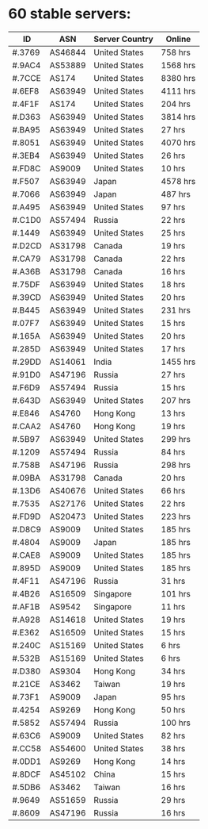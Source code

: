 # 60 stable servers:

| ID | ASN | Server Country | Online |
| ------ | ------ | ------ | ------ |
| #.3769 | AS46844 | United States | 758 hrs |
| #.9AC4 | AS53889 | United States | 1568 hrs |
| #.7CCE | AS174 | United States | 8380 hrs |
| #.6EF8 | AS63949 | United States | 4111 hrs |
| #.4F1F | AS174 | United States | 204 hrs |
| #.D363 | AS63949 | United States | 3814 hrs |
| #.BA95 | AS63949 | United States | 27 hrs |
| #.8051 | AS63949 | United States | 4070 hrs |
| #.3EB4 | AS63949 | United States | 26 hrs |
| #.FD8C | AS9009 | United States | 10 hrs |
| #.F507 | AS63949 | Japan | 4578 hrs |
| #.7066 | AS63949 | Japan | 487 hrs |
| #.A495 | AS63949 | United States | 97 hrs |
| #.C1D0 | AS57494 | Russia | 22 hrs |
| #.1449 | AS63949 | United States | 25 hrs |
| #.D2CD | AS31798 | Canada | 19 hrs |
| #.CA79 | AS31798 | Canada | 22 hrs |
| #.A36B | AS31798 | Canada | 16 hrs |
| #.75DF | AS63949 | United States | 18 hrs |
| #.39CD | AS63949 | United States | 20 hrs |
| #.B445 | AS63949 | United States | 231 hrs |
| #.07F7 | AS63949 | United States | 15 hrs |
| #.165A | AS63949 | United States | 20 hrs |
| #.285D | AS63949 | United States | 17 hrs |
| #.29DD | AS14061 | India | 1455 hrs |
| #.91D0 | AS47196 | Russia | 27 hrs |
| #.F6D9 | AS57494 | Russia | 15 hrs |
| #.643D | AS63949 | United States | 207 hrs |
| #.E846 | AS4760 | Hong Kong | 13 hrs |
| #.CAA2 | AS4760 | Hong Kong | 19 hrs |
| #.5B97 | AS63949 | United States | 299 hrs |
| #.1209 | AS57494 | Russia | 84 hrs |
| #.758B | AS47196 | Russia | 298 hrs |
| #.09BA | AS31798 | Canada | 20 hrs |
| #.13D6 | AS40676 | United States | 66 hrs |
| #.7535 | AS27176 | United States | 22 hrs |
| #.FD9D | AS20473 | United States | 223 hrs |
| #.D8C9 | AS9009 | United States | 185 hrs |
| #.4804 | AS9009 | Japan | 185 hrs |
| #.CAE8 | AS9009 | United States | 185 hrs |
| #.895D | AS9009 | United States | 185 hrs |
| #.4F11 | AS47196 | Russia | 31 hrs |
| #.4B26 | AS16509 | Singapore | 101 hrs |
| #.AF1B | AS9542 | Singapore | 11 hrs |
| #.A928 | AS14618 | United States | 19 hrs |
| #.E362 | AS16509 | United States | 15 hrs |
| #.240C | AS15169 | United States | 6 hrs |
| #.532B | AS15169 | United States | 6 hrs |
| #.D380 | AS9304 | Hong Kong | 34 hrs |
| #.21CE | AS3462 | Taiwan | 19 hrs |
| #.73F1 | AS9009 | Japan | 95 hrs |
| #.4254 | AS9269 | Hong Kong | 50 hrs |
| #.5852 | AS57494 | Russia | 100 hrs |
| #.63C6 | AS9009 | United States | 82 hrs |
| #.CC58 | AS54600 | United States | 38 hrs |
| #.0DD1 | AS9269 | Hong Kong | 14 hrs |
| #.8DCF | AS45102 | China | 15 hrs |
| #.5DB6 | AS3462 | Taiwan | 16 hrs |
| #.9649 | AS51659 | Russia | 29 hrs |
| #.8609 | AS47196 | Russia | 16 hrs |


